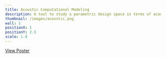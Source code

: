 ```yaml
---
title: Acoustic Computational Modeling
description: A tool to study a parametric design space in terms of acoustic performance
thumbnail: /images/acoustic.png
wall: 1
positionX: 1
positionY: 2.5
scale: 1.9
---
```


[View Poster](/files/AcousticCompModeling.pdf)
